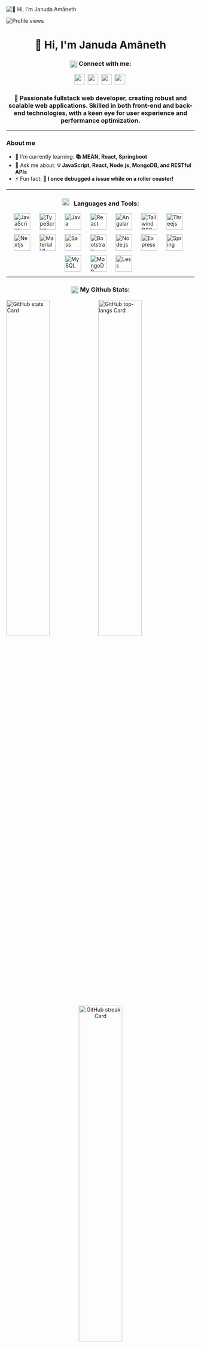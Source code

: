 ![👋 Hi, I'm Januda Amāneth](https://user-images.githubusercontent.com/74038190/213910845-af37a709-8995-40d6-be59-724526e3c3d7.gif)

![Profile views](https://komarev.com/ghpvc/?username=janudaio&label=Profile%20views&color=0e75b6&style=flat)

<div id="toc">
  <ul align="center" style="list-style: none">
    <summary>
      <h1>
        👋 Hi, I'm Januda Amāneth
      </h1>
    </summary>
  </ul>
</div>

<h3 align="center"> <img src="https://raw.githubusercontent.com/ShahriarShafin/ShahriarShafin/main/Assets/handshake.gif" alt="Handshake Icon" height="20" style="vertical-align: middle;"> Connect with me: </h3>
<p align="center"><a href="https://github.com/janudaio" target="_blank"><img src="https://img.shields.io/badge/GitHub-100000?style=plastic&logo=github&logoColor=white" height="28" style="margin-right: 4px"></a> <a href="https://www.linkedin.com/in/januda-amaneth-094124288" target="_blank"><img src="https://img.shields.io/badge/LinkedIn-0077B5?style=plastic&logo=linkedin&logoColor=white" height="28" style="margin-right: 4px"></a> <a href="https://www.reddit.com/user/YogurtSignal6461" target="_blank"><img src="https://img.shields.io/badge/Reddit-FF4500?style=plastic&logo=reddit&logoColor=white" height="28" style="margin-right: 4px"></a> <a href="https://www.codechef.com/users/heavy_rats_89" target="_blank"><img src="https://img.shields.io/badge/Codechef-%23B92B27.svg?style=plastic&&logo=Codechef&logoColor=white" height="28" style="margin-right: 4px"></a></p>

 **<h3 align="center">🚀 Passionate fullstack web developer, creating robust and scalable web applications. Skilled in both front-end and back-end technologies, with a keen eye for user experience and performance optimization.</h3>**
 
<hr></hr>

**<h3 align="left">About me</h3>**

- 🌱 I'm currently learning: **📚 MEAN, React, Springboot**
- 💬 Ask me about: **💡 JavaScript, React, Node.js, MongoDB, and RESTful APIs**
- ⚡ Fun fact: **🎢 I once debugged a issue while on a roller coaster!**

<hr></hr>

<h3 align="center"><img src = 'https://media2.giphy.com/media/QssGEmpkyEOhBCb7e1/giphy.gif?cid=ecf05e47a0n3gi1bfqntqmob8g9aid1oyj2wr3ds3mg700bl&rid=giphy.gif' height="20"> &nbsp; Languages and Tools: </h3>

<div style="display: flex; flex-wrap: wrap; gap: 12px; justify-content: center;"><img src="https://skillicons.dev/icons?i=javascript" height="44" alt="JavaScript" style="margin-right: 12px"> <img src="https://skillicons.dev/icons?i=typescript" height="44" alt="TypeScript" style="margin-right: 12px"> <img src="https://skillicons.dev/icons?i=java" height="44" alt="Java" style="margin-right: 12px"> <img src="https://skillicons.dev/icons?i=react" height="44" alt="React" style="margin-right: 12px"> <img src="https://skillicons.dev/icons?i=angular" height="44" alt="Angular" style="margin-right: 12px"> <img src="https://skillicons.dev/icons?i=tailwind" height="44" alt="Tailwind CSS" style="margin-right: 12px"> <img src="https://skillicons.dev/icons?i=threejs" height="44" alt="Threejs" style="margin-right: 12px"> <img src="https://skillicons.dev/icons?i=nextjs" height="44" alt="Nextjs" style="margin-right: 12px"> <img src="https://skillicons.dev/icons?i=materialui" height="44" alt="Material UI" style="margin-right: 12px"> <img src="https://skillicons.dev/icons?i=sass" height="44" alt="Sass" style="margin-right: 12px"> <img src="https://skillicons.dev/icons?i=bootstrap" height="44" alt="Bootstrap" style="margin-right: 12px"> <img src="https://skillicons.dev/icons?i=nodejs" height="44" alt="Node.js" style="margin-right: 12px"> <img src="https://skillicons.dev/icons?i=express" height="44" alt="Express" style="margin-right: 12px"> <img src="https://skillicons.dev/icons?i=spring" height="44" alt="Spring" style="margin-right: 12px"> <img src="https://skillicons.dev/icons?i=mysql" height="44" alt="MySQL" style="margin-right: 12px"> <img src="https://skillicons.dev/icons?i=mongodb" height="44" alt="MongoDB" style="margin-right: 12px"> <img src="https://cdn.jsdelivr.net/gh/devicons/devicon/icons/less/less-plain-wordmark.svg" height="44" alt="Less" style="margin-right: 12px"></div>

<hr></hr>

<h3 align="center"> <img src="https://media.giphy.com/media/iY8CRBdQXODJSCERIr/giphy.gif" height="20" style="vertical-align: middle;"> <b> My Github Stats: </b> </h3>

<p align="left">
  <img width="48%" src="https://github-readme-stats.vercel.app/api?username=janudaio&theme=tokyonight&cache_seconds=1800&border_radius=4&hide_title=false&hide_rank=false&show_icons=true&include_all_commits=true&line_height=25" alt="GitHub stats Card" />
  <img width="48%" src="https://github-readme-stats.vercel.app/api/top-langs?username=janudaio&theme=tokyonight&cache_seconds=1800&border_radius=4&hide_title=false&layout=compact&langs_count=5&card_height=170&hide_progress=false" alt="GitHub top-langs Card" /> 
</p>

<p align="center">
  <img width="48%" src="https://streak-stats.demolab.com/?user=janudaio&theme=tokyonight&hide_border=false&border_radius=4.5&date_format=M+j%5B%2C+Y%5D&mode=daily&disable_animations=false&hide_total_contributions=false&hide_current_streak=false&hide_longest_streak=false&exclude_days=&locale=en&card_height=207" alt="GitHub streak Card" />
</p>



